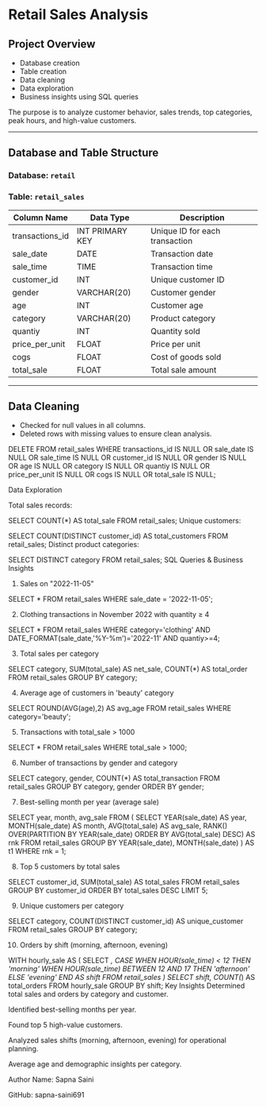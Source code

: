 # Retail Sales Analysis

## Project Overview

- Database creation
- Table creation
- Data cleaning
- Data exploration
- Business insights using SQL queries

The purpose is to analyze customer behavior, sales trends, top categories, peak hours, and high-value customers.

---

## Database and Table Structure

### Database: `retail`

### Table: `retail_sales`

| Column Name      | Data Type      | Description                          |
|-----------------|---------------|-------------------------------------|
| transactions_id  | INT PRIMARY KEY | Unique ID for each transaction       |
| sale_date        | DATE          | Transaction date                     |
| sale_time        | TIME          | Transaction time                     |
| customer_id      | INT           | Unique customer ID                    |
| gender           | VARCHAR(20)   | Customer gender                       |
| age              | INT           | Customer age                          |
| category         | VARCHAR(20)   | Product category                       |
| quantiy          | INT           | Quantity sold                          |
| price_per_unit   | FLOAT         | Price per unit                         |
| cogs             | FLOAT         | Cost of goods sold                     |
| total_sale       | FLOAT         | Total sale amount                      |

---

## Data Cleaning
- Checked for null values in all columns.
- Deleted rows with missing values to ensure clean analysis.


DELETE FROM retail_sales
WHERE transactions_id IS NULL
   OR sale_date IS NULL
   OR sale_time IS NULL
   OR customer_id IS NULL
   OR gender IS NULL
   OR age IS NULL
   OR category IS NULL
   OR quantiy IS NULL
   OR price_per_unit IS NULL
   OR cogs IS NULL
   OR total_sale IS NULL;


Data Exploration


Total sales records:


SELECT COUNT(*) AS total_sale FROM retail_sales;
Unique customers:

SELECT COUNT(DISTINCT customer_id) AS total_customers FROM retail_sales;
Distinct product categories:


SELECT DISTINCT category FROM retail_sales;
SQL Queries & Business Insights

1. Sales on "2022-11-05"

SELECT * FROM retail_sales WHERE sale_date = '2022-11-05';

2. Clothing transactions in November 2022 with quantity ≥ 4

SELECT * FROM retail_sales
WHERE category='clothing'
  AND DATE_FORMAT(sale_date,'%Y-%m')='2022-11'
  AND quantiy>=4;
  
3. Total sales per category

SELECT category, SUM(total_sale) AS net_sale, COUNT(*) AS total_order
FROM retail_sales
GROUP BY category;

4. Average age of customers in 'beauty' category

SELECT ROUND(AVG(age),2) AS avg_age
FROM retail_sales
WHERE category='beauty';

5. Transactions with total_sale > 1000

SELECT * FROM retail_sales WHERE total_sale > 1000;

6. Number of transactions by gender and category

SELECT category, gender, COUNT(*) AS total_transaction
FROM retail_sales
GROUP BY category, gender
ORDER BY gender;

7. Best-selling month per year (average sale)

SELECT year, month, avg_sale
FROM (
    SELECT YEAR(sale_date) AS year,
           MONTH(sale_date) AS month,
           AVG(total_sale) AS avg_sale,
           RANK() OVER(PARTITION BY YEAR(sale_date) ORDER BY AVG(total_sale) DESC) AS rnk
    FROM retail_sales
    GROUP BY YEAR(sale_date), MONTH(sale_date)
) AS t1
WHERE rnk = 1;

8. Top 5 customers by total sales

SELECT customer_id, SUM(total_sale) AS total_sales
FROM retail_sales
GROUP BY customer_id
ORDER BY total_sales DESC
LIMIT 5;

9. Unique customers per category

SELECT category, COUNT(DISTINCT customer_id) AS unique_customer
FROM retail_sales
GROUP BY category;

10. Orders by shift (morning, afternoon, evening)

WITH hourly_sale AS (
    SELECT *,
           CASE
               WHEN HOUR(sale_time) < 12 THEN 'morning'
               WHEN HOUR(sale_time) BETWEEN 12 AND 17 THEN 'afternoon'
               ELSE 'evening'
           END AS shift
    FROM retail_sales
)
SELECT shift, COUNT(*) AS total_orders
FROM hourly_sale
GROUP BY shift;
Key Insights
Determined total sales and orders by category and customer.

Identified best-selling months per year.

Found top 5 high-value customers.

Analyzed sales shifts (morning, afternoon, evening) for operational planning.

Average age and demographic insights per category.

Author
Name: Sapna Saini

GitHub: sapna-saini691
